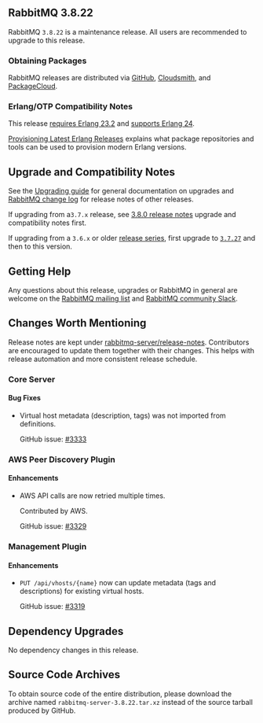 ## RabbitMQ 3.8.22

RabbitMQ `3.8.22` is a maintenance release.
All users are recommended to upgrade to this release.

### Obtaining Packages

RabbitMQ releases are distributed via [GitHub](https://github.com/rabbitmq/rabbitmq-server/releases), [Cloudsmith](https://cloudsmith.io/~rabbitmq/repos/),
and [PackageCloud](https://packagecloud.io/rabbitmq).

### Erlang/OTP Compatibility Notes

This release [requires Erlang 23.2](https://www.rabbitmq.com/which-erlang.html) and [supports Erlang 24](https://blog.rabbitmq.com/posts/2021/03/erlang-24-support-roadmap/).

[Provisioning Latest Erlang Releases](https://www.rabbitmq.com/which-erlang.html#erlang-repositories) explains
what package repositories and tools can be used to provision modern Erlang versions.


## Upgrade and Compatibility Notes

See the [Upgrading guide](https://www.rabbitmq.com/upgrade.html) for general documentation on upgrades and
[RabbitMQ change log](https://www.rabbitmq.com/changelog.html) for release notes of other releases.

If upgrading from a`3.7.x` release, see [3.8.0 release notes](https://github.com/rabbitmq/rabbitmq-server/releases/tag/v3.8.0)
upgrade and compatibility notes first.

If upgrading from a `3.6.x` or older [release series](https://www.rabbitmq.com/versions.html), first upgrade
to [`3.7.27`](https://github.com/rabbitmq/rabbitmq-server/releases/tag/v3.7.27) and then to this version.


## Getting Help

Any questions about this release, upgrades or RabbitMQ in general are welcome on the [RabbitMQ mailing list](https://groups.google.com/forum/#!forum/rabbitmq-users)
and [RabbitMQ community Slack](https://rabbitmq-slack.herokuapp.com/).


## Changes Worth Mentioning

Release notes are kept under [rabbitmq-server/release-notes](https://github.com/rabbitmq/rabbitmq-server/tree/v3.8.x/release-notes).
Contributors are encouraged to update them together with their changes.  This helps with release automation and more
consistent release schedule.


### Core Server

#### Bug Fixes

 * Virtual host metadata (description, tags) was not imported from definitions.

   GitHub issue: [#3333](https://github.com/rabbitmq/rabbitmq-server/pull/3333)


### AWS Peer Discovery Plugin

#### Enhancements

 * AWS API calls are now retried multiple times.

   Contributed by AWS.

   GitHub issue: [#3329](https://github.com/rabbitmq/rabbitmq-server/pull/3329)


### Management Plugin

#### Enhancements

 * `PUT /api/vhosts/{name}` now can update metadata (tags and descriptions) for existing
   virtual hosts.

   GitHub issue: [#3319](https://github.com/rabbitmq/rabbitmq-server/pull/3319)



## Dependency Upgrades

No dependency changes in this release.


## Source Code Archives

To obtain source code of the entire distribution, please download the archive named `rabbitmq-server-3.8.22.tar.xz`
instead of the source tarball produced by GitHub.
